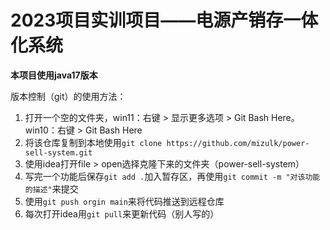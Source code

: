 # 2023项目实训项目——电源产销存一体化系统

**本项目使用java17版本**

版本控制（git）的使用方法：
1. 打开一个空的文件夹，win11：右键 > 显示更多选项 > Git Bash Here。win10：右键 > Git Bash Here
2. 将该仓库复制到本地使用`git clone https://github.com/mizulk/power-sell-system.git`
3. 使用idea打开file > open选择克隆下来的文件夹（power-sell-system）
4. 写完一个功能后保存`git add .`加入暂存区，再使用`git commit -m "对该功能的描述"`来提交
5. 使用`git push orgin main`来将代码推送到远程仓库
6. 每次打开idea用`git pull`来更新代码（别人写的）